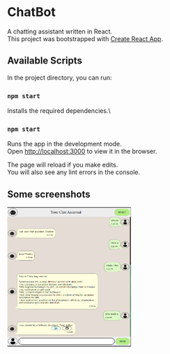 # ChatBot

A chatting assistant written in React.\
This project was bootstrapped with [Create React App](https://github.com/facebook/create-react-app).

## Available Scripts

In the project directory, you can run:

### `npm start`

Installs the required dependencies.\

### `npm start`

Runs the app in the development mode.\
Open [http://localhost:3000](http://localhost:3000) to view it in the browser.

The page will reload if you make edits.\
You will also see any lint errors in the console.

## Some screenshots

<img src="https://raw.githubusercontent.com/TeeeJaey/ChatBot/master/screens/screen.PNG" height="320"  align="left" />


